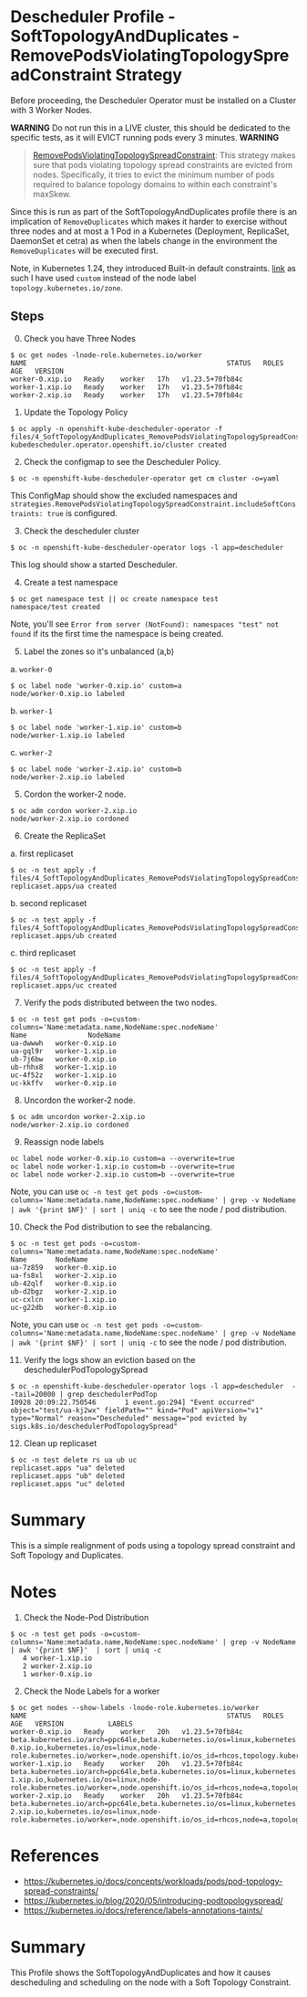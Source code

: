 # Descheduler Profile - SoftTopologyAndDuplicates - RemovePodsViolatingTopologySpreadConstraint Strategy

Before proceeding, the Descheduler Operator must be installed on a Cluster with 3 Worker Nodes.

**WARNING**
Do not run this in a LIVE cluster, this should be dedicated to the specific tests, as it will EVICT running pods every 3 minutes.
**WARNING**

> [RemovePodsViolatingTopologySpreadConstraint](https://github.com/kubernetes-sigs/descheduler#removepodsviolatingtopologyspreadconstraint): This strategy makes sure that pods violating topology spread constraints are evicted from nodes. Specifically, it tries to evict the minimum number of pods required to balance topology domains to within each constraint's maxSkew.

Since this is run as part of the SoftTopologyAndDuplicates profile there is an implication of `RemoveDuplicates` which makes it harder to exercise without three nodes and at most a 1 Pod in a Kubernetes (Deployment, ReplicaSet, DaemonSet et cetra) as when the labels change in the environment the `RemoveDuplicates` will be executed first.

Note, in Kubernetes 1.24, they introduced Built-in default constraints. [link](https://kubernetes.io/docs/concepts/scheduling-eviction/topology-spread-constraints/#internal-default-constraints) as such I have used `custom` instead of the node label `topology.kubernetes.io/zone`.

## Steps

0. Check you have Three Nodes

```
$ oc get nodes -lnode-role.kubernetes.io/worker
NAME                                                 STATUS   ROLES    AGE   VERSION
worker-0.xip.io   Ready    worker   17h   v1.23.5+70fb84c
worker-1.xip.io   Ready    worker   17h   v1.23.5+70fb84c
worker-2.xip.io   Ready    worker   17h   v1.23.5+70fb84c
```

1. Update the Topology Policy

```
$ oc apply -n openshift-kube-descheduler-operator -f files/4_SoftTopologyAndDuplicates_RemovePodsViolatingTopologySpreadConstraint.yml
kubedescheduler.operator.openshift.io/cluster created
```

2. Check the configmap to see the Descheduler Policy. 

```
$ oc -n openshift-kube-descheduler-operator get cm cluster -o=yaml
```

This ConfigMap should show the excluded namespaces and `strategies.RemovePodsViolatingTopologySpreadConstraint.includeSoftConstraints: true` is configured.

3. Check the descheduler cluster 

```
$ oc -n openshift-kube-descheduler-operator logs -l app=descheduler 
```

This log should show a started Descheduler.

4. Create a test namespace

```
$ oc get namespace test || oc create namespace test
namespace/test created
```

Note, you'll see `Error from server (NotFound): namespaces "test" not found` if its the first time the namespace is being created.


5. Label the zones so it's unbalanced (a,b)

a. `worker-0`

```
$ oc label node 'worker-0.xip.io' custom=a
node/worker-0.xip.io labeled
```

b. `worker-1`

```
$ oc label node 'worker-1.xip.io' custom=b
node/worker-1.xip.io labeled
```

c. `worker-2`

```
$ oc label node 'worker-2.xip.io' custom=b
node/worker-2.xip.io labeled
```

5. Cordon the worker-2 node.

```
$ oc adm cordon worker-2.xip.io
node/worker-2.xip.io cordoned
```

6. Create the ReplicaSet

a. first replicaset

```
$ oc -n test apply -f files/4_SoftTopologyAndDuplicates_RemovePodsViolatingTopologySpreadConstraint_rs_a.yml
replicaset.apps/ua created
```

b. second replicaset

```
$ oc -n test apply -f files/4_SoftTopologyAndDuplicates_RemovePodsViolatingTopologySpreadConstraint_rs_b.yml
replicaset.apps/ub created
```

c. third replicaset

```
$ oc -n test apply -f files/4_SoftTopologyAndDuplicates_RemovePodsViolatingTopologySpreadConstraint_rs_c.yml
replicaset.apps/uc created
```

7. Verify the pods distributed between the two nodes.

```
$ oc -n test get pods -o=custom-columns='Name:metadata.name,NodeName:spec.nodeName'
Name               NodeName
ua-dwwwh   worker-0.xip.io
ua-gql9r   worker-1.xip.io
ub-7j6bw   worker-0.xip.io
ub-rhhx8   worker-1.xip.io
uc-4f52z   worker-1.xip.io
uc-kkffv   worker-0.xip.io
```

8. Uncordon the worker-2 node.

```
$ oc adm uncordon worker-2.xip.io
node/worker-2.xip.io cordoned
```

9. Reassign node labels 

```
oc label node worker-0.xip.io custom=a --overwrite=true
oc label node worker-1.xip.io custom=b --overwrite=true
oc label node worker-2.xip.io custom=b --overwrite=true
```

Note, you can use `oc -n test get pods -o=custom-columns='Name:metadata.name,NodeName:spec.nodeName' | grep -v NodeName | awk '{print $NF}' | sort | uniq -c` to see the node / pod distribution.

10. Check the Pod distribution to see the rebalancing.

```
$ oc -n test get pods -o=custom-columns='Name:metadata.name,NodeName:spec.nodeName'
Name       NodeName
ua-7z859   worker-0.xip.io
ua-fs8xl   worker-2.xip.io
ub-42qlf   worker-0.xip.io
ub-d2bgz   worker-2.xip.io
uc-cxlcn   worker-1.xip.io
uc-g22db   worker-0.xip.io
```

Note, you can use `oc -n test get pods -o=custom-columns='Name:metadata.name,NodeName:spec.nodeName' | grep -v NodeName | awk '{print $NF}' | sort | uniq -c` to see the node / pod distribution.

11. Verify the logs show an eviction based on the deschedulerPodTopologySpread

```
$ oc -n openshift-kube-descheduler-operator logs -l app=descheduler  --tail=20000 | grep deschedulerPodTop
I0928 20:09:22.750546       1 event.go:294] "Event occurred" object="test/ua-kj2wx" fieldPath="" kind="Pod" apiVersion="v1" type="Normal" reason="Descheduled" message="pod evicted by sigs.k8s.io/deschedulerPodTopologySpread"
```

12. Clean up replicaset

```
$ oc -n test delete rs ua ub uc                                                   
replicaset.apps "ua" deleted
replicaset.apps "ub" deleted
replicaset.apps "uc" deleted
```

# Summary
This is a simple realignment of pods using a topology spread constraint and Soft Topology and Duplicates.


# Notes

1. Check the Node-Pod Distribution

```
$ oc -n test get pods -o=custom-columns='Name:metadata.name,NodeName:spec.nodeName' | grep -v NodeName | awk '{print $NF}'  | sort | uniq -c
   4 worker-1.xip.io
   2 worker-2.xip.io
   1 worker-0.xip.io
```

2. Check the Node Labels for a worker

```
$ oc get nodes --show-labels -lnode-role.kubernetes.io/worker
NAME                                                 STATUS   ROLES    AGE   VERSION           LABELS
worker-0.xip.io   Ready    worker   20h   v1.23.5+70fb84c   beta.kubernetes.io/arch=ppc64le,beta.kubernetes.io/os=linux,kubernetes.io/arch=ppc64le,kubernetes.io/hostname=worker-0.xip.io,kubernetes.io/os=linux,node-role.kubernetes.io/worker=,node.openshift.io/os_id=rhcos,topology.kubernetes.io/zone=b
worker-1.xip.io   Ready    worker   20h   v1.23.5+70fb84c   beta.kubernetes.io/arch=ppc64le,beta.kubernetes.io/os=linux,kubernetes.io/arch=ppc64le,kubernetes.io/hostname=worker-1.xip.io,kubernetes.io/os=linux,node-role.kubernetes.io/worker=,node.openshift.io/os_id=rhcos,node=a,topology.kubernetes.io/zone=a
worker-2.xip.io   Ready    worker   20h   v1.23.5+70fb84c   beta.kubernetes.io/arch=ppc64le,beta.kubernetes.io/os=linux,kubernetes.io/arch=ppc64le,kubernetes.io/hostname=worker-2.xip.io,kubernetes.io/os=linux,node-role.kubernetes.io/worker=,node.openshift.io/os_id=rhcos,node=a,topology.kubernetes.io/zone=b
```

# References

- https://kubernetes.io/docs/concepts/workloads/pods/pod-topology-spread-constraints/
- https://kubernetes.io/blog/2020/05/introducing-podtopologyspread/
- https://kubernetes.io/docs/reference/labels-annotations-taints/

# Summary

This Profile shows the SoftTopologyAndDuplicates and how it causes descheduling and scheduling on the node with a Soft Topology Constraint.

